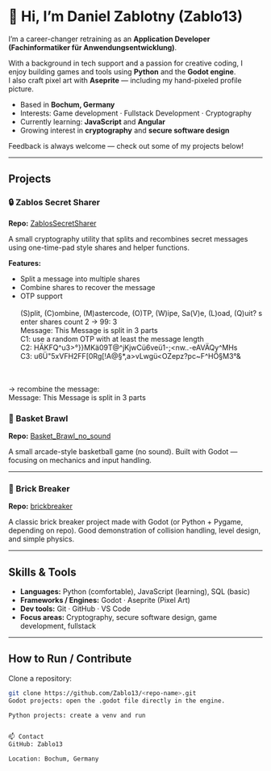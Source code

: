 # 👋 Hi, I’m Daniel Zablotny   (Zablo13)

I’m a career-changer retraining as an **Application Developer (Fachinformatiker für Anwendungsentwicklung)**.  

With a background in tech support and a passion for creative coding, I enjoy building games and tools using **Python** and the **Godot engine**.  
I also craft pixel art with **Aseprite** — including my hand-pixeled profile picture.

-  Based in **Bochum, Germany**  
-  Interests: Game development · Fullstack Development · Cryptography  
-  Currently learning: **JavaScript** and **Angular**  
-  Growing interest in **cryptography** and **secure software design**  

Feedback is always welcome — check out some of my projects below!

---

## Projects

### 🔒 Zablos Secret Sharer
**Repo:** [ZablosSecretSharer](https://github.com/Zablo13/ZablosSecretSharer)  

A small cryptography utility that splits and recombines secret messages using one-time-pad style shares and helper functions.  

**Features:**
- Split a message into multiple shares  
- Combine shares to recover the message  
- OTP support
<br><br>
(S)plit, (C)ombine, (M)astercode, (O)TP, (W)ipe, Sa(V)e, (L)oad, (Q)uit? s <br>
enter shares count 2 -> 99: 3 <br>
Message: This Message is split in 3 parts <br>
C1: use a random OTP with at least the message length <br>
C2: HÄKFQ^u3>°}}MKä09T@^jKjwCü6veü1-;<nw..-eAVÄQy^MHs <br>
C3: u6Ü"5xVFH2FF[0Rg[!A@§*,a>vLwgü<OZepz?pc~F^HÖ§M3°& <br><br>
<br>
-> recombine the message:<br>
Message: This Message is split in 3 parts


### 🏀 Basket Brawl
**Repo:** [Basket_Brawl_no_sound](https://github.com/Zablo13/Basket_Brawl_no_sound)  

A small arcade-style basketball game (no sound). Built with Godot — focusing on mechanics and input handling.  
 

---

### 🧱 Brick Breaker
**Repo:** [brickbreaker](https://github.com/Zablo13/brickbreaker)  

A classic brick breaker project made with Godot (or Python + Pygame, depending on repo). Good demonstration of collision handling, level design, and simple physics.  


---

## Skills & Tools
- **Languages:** Python (comfortable), JavaScript (learning), SQL (basic)  
- **Frameworks / Engines:** Godot · Aseprite (Pixel Art)  
- **Dev tools:** Git · GitHub · VS Code  
- **Focus areas:** Cryptography, secure software design, game development, fullstack  

---

## How to Run / Contribute

Clone a repository:
```bash
git clone https://github.com/Zablo13/<repo-name>.git
Godot projects: open the .godot file directly in the engine.

Python projects: create a venv and run


📫 Contact
GitHub: Zablo13

Location: Bochum, Germany
